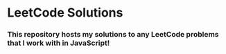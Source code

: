 # LeetCode Solutions
### This repository hosts my solutions to any LeetCode problems that I work with in JavaScript!